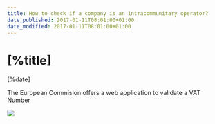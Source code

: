 ```yaml
---
title: How to check if a company is an intracommunitary operator?
date_published: 2017-01-11T08:01:00+01:00
date_modified: 2017-01-11T08:01:00+01:00
---
```


# [%title]

[%date]

The European Commision offers a web application to validate a VAT Number


![](https://images.sergiodelamo.com/Napkin-8-11-01-17-8.03.31-AM.png)


